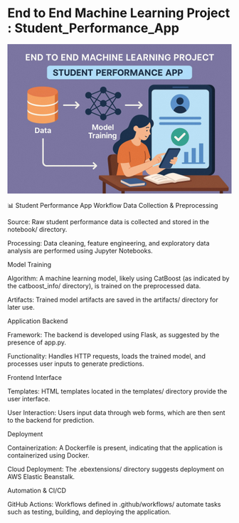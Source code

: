 # End to End Machine Learning Project : Student_Performance_App

![alt text](StudentPerformanceApp.jpg)


📊 Student Performance App Workflow
Data Collection & Preprocessing

Source: Raw student performance data is collected and stored in the notebook/ directory.

Processing: Data cleaning, feature engineering, and exploratory data analysis are performed using Jupyter Notebooks.

Model Training

Algorithm: A machine learning model, likely using CatBoost (as indicated by the catboost_info/ directory), is trained on the preprocessed data.

Artifacts: Trained model artifacts are saved in the artifacts/ directory for later use.

Application Backend

Framework: The backend is developed using Flask, as suggested by the presence of app.py.

Functionality: Handles HTTP requests, loads the trained model, and processes user inputs to generate predictions.

Frontend Interface

Templates: HTML templates located in the templates/ directory provide the user interface.

User Interaction: Users input data through web forms, which are then sent to the backend for prediction.

Deployment

Containerization: A Dockerfile is present, indicating that the application is containerized using Docker.

Cloud Deployment: The .ebextensions/ directory suggests deployment on AWS Elastic Beanstalk.

Automation & CI/CD

GitHub Actions: Workflows defined in .github/workflows/ automate tasks such as testing, building, and deploying the application.

